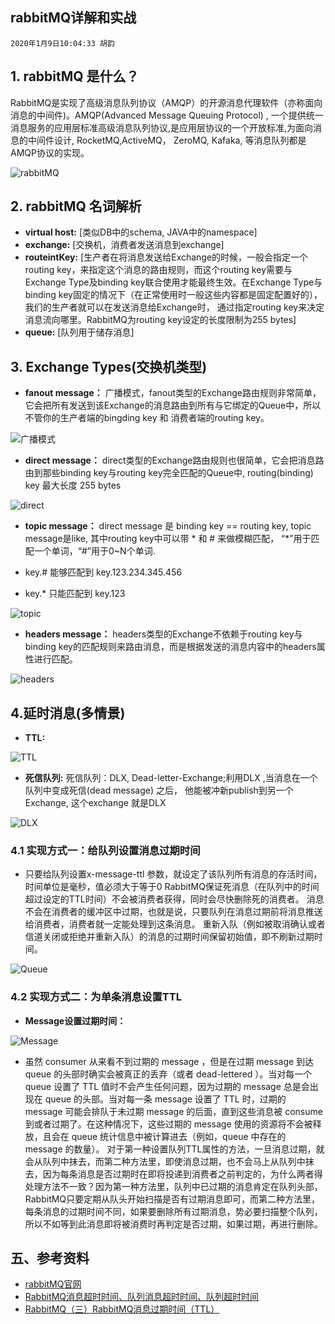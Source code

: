 ## rabbitMQ详解和实战
    2020年1月9日10:04:33 胡韵

## 1. rabbitMQ 是什么？ 

RabbitMQ是实现了高级消息队列协议（AMQP）的开源消息代理软件（亦称面向消息的中间件)。AMQP(Advanced Message Queuing Protocol) , 一个提供统一消息服务的应用层标准高级消息队列协议,是应用层协议的一个开放标准,为面向消息的中间件设计, RocketMQ,ActiveMQ， ZeroMQ, Kafaka, 等消息队列都是AMQP协议的实现。

![rabbitMQ](./image/0.png)

## 2. rabbitMQ 名词解析
* **virtual host:** [类似DB中的schema, JAVA中的namespace]
* **exchange:**     [交换机，消费者发送消息到exchange]
* **routeintKey:**  [生产者在将消息发送给Exchange的时候，一般会指定一个routing key，来指定这个消息的路由规则，而这个routing key需要与Exchange Type及binding key联合使用才能最终生效。在Exchange Type与binding key固定的情况下（在正常使用时一般这些内容都是固定配置好的），我们的生产者就可以在发送消息给Exchange时， 通过指定routing key来决定消息流向哪里。RabbitMQ为routing key设定的长度限制为255 bytes]
* **queue:**        [队列用于储存消息]

## 3. Exchange Types(交换机类型)

* **fanout message：** 广播模式，fanout类型的Exchange路由规则非常简单，它会把所有发送到该Exchange的消息路由到所有与它绑定的Queue中，所以不管你的生产者端的bingding key 和 消费者端的routing key。

![广播模式](./image/1.png)

* **direct message：** direct类型的Exchange路由规则也很简单，它会把消息路由到那些binding key与routing key完全匹配的Queue中, routing(binding) key 最大长度 255 bytes

![direct](./image/2.png)

* **topic message：** direct message 是 binding key == routing key, topic message是like, 其中routing key中可以带 * 和 # 来做模糊匹配， “*”用于匹配一个单词，“#”用于0~N个单词.

* key.# 能够匹配到 key.123.234.345.456  
* key.* 只能匹配到 key.123

![topic](./image/3.png)

* **headers message：** headers类型的Exchange不依赖于routing key与binding key的匹配规则来路由消息，而是根据发送的消息内容中的headers属性进行匹配。

![headers](./image/4.png)

## 4.延时消息(多情景)

* **TTL:** 

![TTL](./image/5.png)


* **死信队列:** 死信队列：DLX, Dead-letter-Exchange;利用DLX ,当消息在一个队列中变成死信(dead message) 之后， 他能被冲新publish到另一个Exchange, 这个exchange 就是DLX

![DLX](./image/6.png)

### 4.1 实现方式一：给队列设置消息过期时间

* 只要给队列设置x-message-ttl 参数，就设定了该队列所有消息的存活时间，时间单位是毫秒，值必须大于等于0
RabbitMQ保证死消息（在队列中的时间超过设定的TTL时间）不会被消费者获得，同时会尽快删除死的消费者。
消息不会在消费者的缓冲区中过期，也就是说，只要队列在消息过期前将消息推送给消费者，消费者就一定能处理到这条消息。
重新入队（例如被取消确认或者信道关闭或拒绝并重新入队）的消息的过期时间保留初始值，即不刷新过期时间。

![Queue](./image/7.png)

### 4.2 实现方式二：为单条消息设置TTL

* **Message设置过期时间：**

![Message](./image/8.png)

* 虽然 consumer 从来看不到过期的 message ，但是在过期 message 到达 queue 的头部时确实会被真正的丢弃（或者 dead-lettered ）。当对每一个 queue 设置了 TTL 值时不会产生任何问题，因为过期的 message 总是会出现在 queue 的头部。当对每一条 message 设置了 TTL 时，过期的 message 可能会排队于未过期 message 的后面，直到这些消息被 consume 到或者过期了。在这种情况下，这些过期的 message 使用的资源将不会被释放，且会在 queue 统计信息中被计算进去（例如，queue 中存在的 message 的数量）。
对于第一种设置队列TTL属性的方法，一旦消息过期，就会从队列中抹去，而第二种方法里，即使消息过期，也不会马上从队列中抹去，因为每条消息是否过期时在即将投递到消费者之前判定的，为什么两者得处理方法不一致？因为第一种方法里，队列中已过期的消息肯定在队列头部，RabbitMQ只要定期从队头开始扫描是否有过期消息即可，而第二种方法里，每条消息的过期时间不同，如果要删除所有过期消息，势必要扫描整个队列，所以不如等到此消息即将被消费时再判定是否过期，如果过期，再进行删除。

## 五、参考资料
* [rabbitMQ官网](https:././www.rabbitmq.com./getstarted.html)
* [RabbitMQ消息超时时间、队列消息超时时间、队列超时时间](https:././blog.csdn.net./liu0808./article./details./81356552)
* [RabbitMQ（三）RabbitMQ消息过期时间（TTL）](https:././blog.csdn.net./jiao_fuyou./article./details./22053663)



